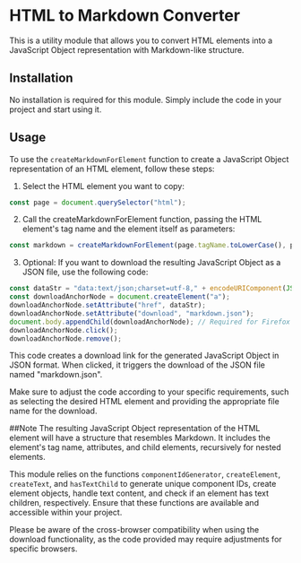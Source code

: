 # HTML to Markdown Converter

This is a utility module that allows you to convert HTML elements into a JavaScript Object representation with Markdown-like structure.

## Installation

No installation is required for this module. Simply include the code in your project and start using it.

## Usage

To use the `createMarkdownForElement` function to create a JavaScript Object representation of an HTML element, follow these steps:

1. Select the HTML element you want to copy:
```javascript
const page = document.querySelector("html");
```
2. Call the createMarkdownForElement function, passing the HTML element's tag name and the element itself as parameters:
```javascript
const markdown = createMarkdownForElement(page.tagName.toLowerCase(), page);
```
3. Optional: If you want to download the resulting JavaScript Object as a JSON file, use the following code:
```javascript
const dataStr = "data:text/json;charset=utf-8," + encodeURIComponent(JSON.stringify(markdown));
const downloadAnchorNode = document.createElement("a");
downloadAnchorNode.setAttribute("href", dataStr);
downloadAnchorNode.setAttribute("download", "markdown.json");
document.body.appendChild(downloadAnchorNode); // Required for Firefox
downloadAnchorNode.click();
downloadAnchorNode.remove();
```

This code creates a download link for the generated JavaScript Object in JSON format. When clicked, it triggers the download of the JSON file named "markdown.json".

Make sure to adjust the code according to your specific requirements, such as selecting the desired HTML element and providing the appropriate file name for the download.

##Note
The resulting JavaScript Object representation of the HTML element will have a structure that resembles Markdown. It includes the element's tag name, attributes, and child elements, recursively for nested elements.

This module relies on the functions `componentIdGenerator`, `createElement`, `createText`, and `hasTextChild` to generate unique component IDs, create element objects, handle text content, and check if an element has text children, respectively. Ensure that these functions are available and accessible within your project.

Please be aware of the cross-browser compatibility when using the download functionality, as the code provided may require adjustments for specific browsers.